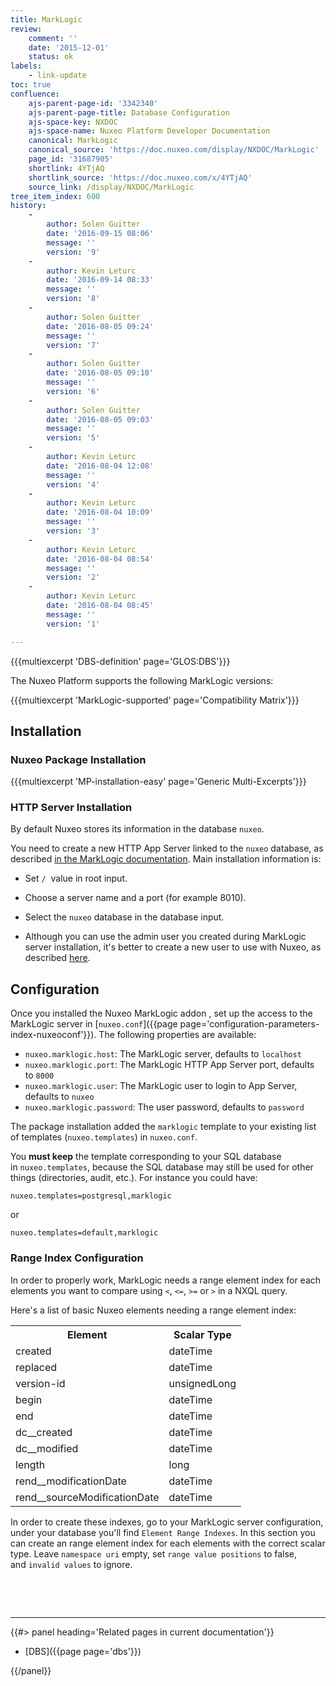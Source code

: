 ```yaml
---
title: MarkLogic
review:
    comment: ''
    date: '2015-12-01'
    status: ok
labels:
    - link-update
toc: true
confluence:
    ajs-parent-page-id: '3342340'
    ajs-parent-page-title: Database Configuration
    ajs-space-key: NXDOC
    ajs-space-name: Nuxeo Platform Developer Documentation
    canonical: MarkLogic
    canonical_source: 'https://doc.nuxeo.com/display/NXDOC/MarkLogic'
    page_id: '31687905'
    shortlink: 4YTjAQ
    shortlink_source: 'https://doc.nuxeo.com/x/4YTjAQ'
    source_link: /display/NXDOC/MarkLogic
tree_item_index: 600
history:
    -
        author: Solen Guitter
        date: '2016-09-15 08:06'
        message: ''
        version: '9'
    -
        author: Kevin Leturc
        date: '2016-09-14 08:33'
        message: ''
        version: '8'
    -
        author: Solen Guitter
        date: '2016-08-05 09:24'
        message: ''
        version: '7'
    -
        author: Solen Guitter
        date: '2016-08-05 09:10'
        message: ''
        version: '6'
    -
        author: Solen Guitter
        date: '2016-08-05 09:03'
        message: ''
        version: '5'
    -
        author: Kevin Leturc
        date: '2016-08-04 12:08'
        message: ''
        version: '4'
    -
        author: Kevin Leturc
        date: '2016-08-04 10:09'
        message: ''
        version: '3'
    -
        author: Kevin Leturc
        date: '2016-08-04 08:54'
        message: ''
        version: '2'
    -
        author: Kevin Leturc
        date: '2016-08-04 08:45'
        message: ''
        version: '1'

---
```

{{{multiexcerpt 'DBS-definition' page='GLOS:DBS'}}}

The Nuxeo Platform supports the following MarkLogic versions:

{{{multiexcerpt 'MarkLogic-supported' page='Compatibility Matrix'}}}

## Installation

### Nuxeo Package Installation

{{{multiexcerpt 'MP-installation-easy' page='Generic Multi-Excerpts'}}}

### HTTP Server Installation

By default Nuxeo stores its information in the database `nuxeo`.

You need to create a new HTTP App Server linked to the `nuxeo`&nbsp;database, as described [in the MarkLogic documentation](https://docs.marklogic.com/guide/admin/http). Main installation information is:

*   Set&nbsp;`/` &nbsp;value in root input.
*   Choose a server name and a port (for example 8010).
*   Select the `nuxeo` database in the database input.

*   Although you can use the admin user you created during MarkLogic server installation, it's better to create a new user to use with Nuxeo, as described [here](https://docs.marklogic.com/guide/admin/security).

## Configuration

Once you installed the Nuxeo MarkLogic addon , set up the access to the MarkLogic server in [`nuxeo.conf`]({{page page='configuration-parameters-index-nuxeoconf'}}). The following properties are available:

*   `nuxeo.marklogic.host`: The MarkLogic server, defaults to&nbsp;`localhost`
*   `nuxeo.marklogic.port`: The MarkLogic HTTP App Server port, defaults to&nbsp;`8000`
*   `nuxeo.marklogic.user`: The MarkLogic user to login to App Server, defaults to&nbsp;`nuxeo`
*   `nuxeo.marklogic.password`: The user password, defaults to `password`

The package installation added the&nbsp;`marklogic`&nbsp;template to your existing list of templates (`nuxeo.templates`) in&nbsp;`nuxeo.conf`.

You&nbsp;**must keep**&nbsp;the template corresponding to your SQL database in&nbsp;`nuxeo.templates`, because the SQL database may still be used for other things (directories, audit, etc.). For instance you could have:

```
nuxeo.templates=postgresql,marklogic
```

or

```
nuxeo.templates=default,marklogic
```

### Range Index Configuration

In order to properly work, MarkLogic needs a range element index for each elements you want to compare using&nbsp;`<`,&nbsp;`<=`,&nbsp;`>=` or&nbsp;`>` in a NXQL query.

Here's a list of basic Nuxeo elements needing a range element index:

<div class="table-scroll"><table class="hover"><tbody><tr><th colspan="1">Element</th><th colspan="1">Scalar Type</th></tr><tr><td colspan="1">created</td><td colspan="1">dateTime</td></tr><tr><td colspan="1">replaced</td><td colspan="1">dateTime</td></tr><tr><td colspan="1">version-id</td><td colspan="1">unsignedLong</td></tr><tr><td colspan="1">begin</td><td colspan="1">dateTime</td></tr><tr><td colspan="1">end</td><td colspan="1">dateTime</td></tr><tr><td colspan="1">dc__created</td><td colspan="1">dateTime</td></tr><tr><td colspan="1">dc__modified</td><td colspan="1">dateTime</td></tr><tr><td colspan="1">length</td><td colspan="1">long</td></tr><tr><td colspan="1">rend__modificationDate</td><td colspan="1">dateTime</td></tr><tr><td colspan="1">rend__sourceModificationDate</td><td colspan="1">dateTime</td></tr></tbody></table></div>

In order to create these indexes, go to your MarkLogic server configuration, under your database you'll find&nbsp;`Element Range Indexes`. In this section you can create an range element index for each elements with the correct scalar type. Leave `namespace uri`&nbsp;empty, set&nbsp;`range value positions` to false, and&nbsp;`invalid values` to ignore.

&nbsp;

&nbsp;

* * *

<div class="row" data-equalizer data-equalize-on="medium"><div class="column medium-6">{{#> panel heading='Related pages in current documentation'}}

- [DBS]({{page page='dbs'}})

{{/panel}}</div><div class="column medium-6">

&nbsp;

</div></div>
